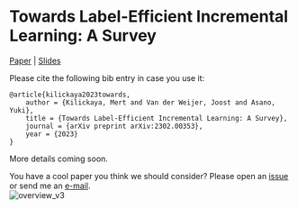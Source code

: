 # Towards Label-Efficient Incremental Learning: A Survey

[Paper](https://arxiv.org/pdf/2302.00353.pdf) | [Slides](https://kilickaya.github.io/resume/survey.pdf)

Please cite the following bib entry in case you use it:
```
@article{kilickaya2023towards,
    author = {Kilickaya, Mert and Van der Weijer, Joost and Asano, Yuki},
    title = {Towards Label-Efficient Incremental Learning: A Survey},
    journal = {arXiv preprint arXiv:2302.00353},
    year = {2023}
}
```

More details coming soon.

You have a cool paper you think we should consider? Please open an [issue](https://github.com/kilickaya/label-efficient-il/issues/new/choose) or send me an [e-mail](kilickayamert@gmail.com).   
![overview_v3](https://user-images.githubusercontent.com/8891413/218692212-c1046fa8-98db-4cc0-a1f3-f72298482624.png)



